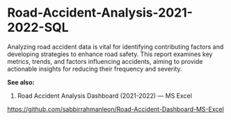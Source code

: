 # Road-Accident-Analysis-2021-2022-SQL
Analyzing road accident data is vital for identifying contributing factors and developing strategies to enhance road safety. This report examines key metrics, trends, and factors influencing accidents, aiming to provide actionable insights for reducing their frequency and severity.


**See also:**

1. Road Accident Analysis Dashboard (2021-2022) — MS Excel 

https://github.com/sabbirrahmanleon/Road-Accident-Dashboard-MS-Excel

